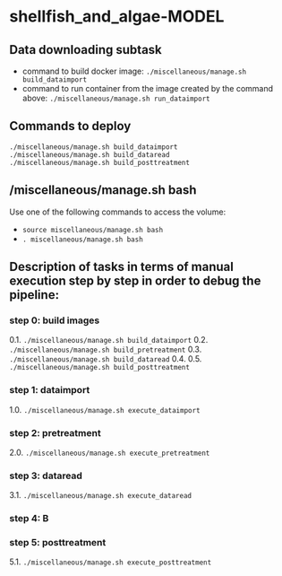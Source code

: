 # shellfish_and_algae-MODEL

## Data downloading subtask 
- command to build docker image: `./miscellaneous/manage.sh build_dataimport`
- command to run container from the image created by the command above: `./miscellaneous/manage.sh run_dataimport`


## Commands to deploy
```
./miscellaneous/manage.sh build_dataimport
./miscellaneous/manage.sh build_dataread
./miscellaneous/manage.sh build_posttreatment
```

## /miscellaneous/manage.sh bash

Use one of the following commands to access the volume:
- `source miscellaneous/manage.sh bash`
- `. miscellaneous/manage.sh bash`


## Description of tasks in terms of manual execution step by step in order to debug the pipeline:

### step 0: build images
0.1. `./miscellaneous/manage.sh build_dataimport`
0.2. `./miscellaneous/manage.sh build_pretreatment`
0.3. `./miscellaneous/manage.sh build_dataread`
0.4. 
0.5. `./miscellaneous/manage.sh build_posttreatment`

### step 1: dataimport
1.0. `./miscellaneous/manage.sh execute_dataimport`

### step 2: pretreatment
2.0. `./miscellaneous/manage.sh execute_pretreatment`

### step 3: dataread
3.1. `./miscellaneous/manage.sh execute_dataread`

### step 4: B

### step 5: posttreatment
5.1. `./miscellaneous/manage.sh execute_posttreatment`
